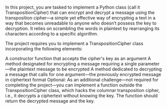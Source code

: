 In this project, you are tasked to implement a Python class (call it TranspositionCipher) that can encrypt and decrypt a message using the transposition cipher—a simple yet effective way of encrypting a text in a way that becomes unreadable to anyone who doesn’t possess the key to decryption. It relies on scrambling the words in plaintext by rearranging its characters according to a specific algorithm.

The project requires you to implement a TranspositionCipher class incorporating the following elements:

A constructor function that accepts the cipher's key as an argument
A method designated for encrypting a message requiring a single parameter—the plaintext message to be encrypted
A method dedicated to decrypting a message that calls for one argument—the previously encrypted message in ciphertext format
Optional: As an additional challenge—not required for completing the project—you can implement a function outside the TranspositionCipher class, which hacks the columnar transposition cipher, i.e., it decrypts a ciphertext without knowing the key. The function should return the decrypted message and the key.
